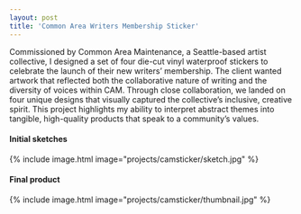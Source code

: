 ```yaml
---
layout: post
title: 'Common Area Writers Membership Sticker'
---
```


Commissioned by Common Area Maintenance, a Seattle-based artist collective, I designed a set of four die-cut vinyl waterproof stickers to celebrate the launch of their new writers’ membership. The client wanted artwork that reflected both the collaborative nature of writing and the diversity of voices within CAM. Through close collaboration, we landed on four unique designs that visually captured the collective’s inclusive, creative spirit. This project highlights my ability to interpret abstract themes into tangible, high-quality products that speak to a community’s values.

#### Initial sketches
{% include image.html image="projects/camsticker/sketch.jpg" %}

#### Final product
{% include image.html image="projects/camsticker/thumbnail.jpg" %}
